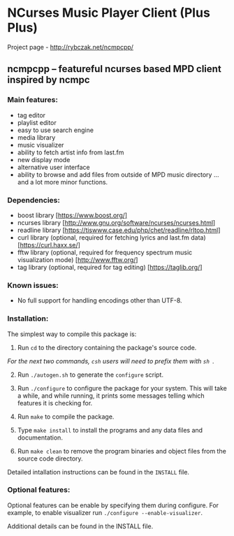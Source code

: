# NCurses Music Player Client (Plus Plus)

Project page - http://rybczak.net/ncmpcpp/

## ncmpcpp – featureful ncurses based MPD client inspired by ncmpc

### Main features:

* tag editor
* playlist editor
* easy to use search engine
* media library
* music visualizer
* ability to fetch artist info from last.fm
* new display mode
* alternative user interface
* ability to browse and add files from outside of MPD music directory
…and a lot more minor functions.

### Dependencies:

* boost library [https://www.boost.org/]
* ncurses library [http://www.gnu.org/software/ncurses/ncurses.html]
* readline library [https://tiswww.case.edu/php/chet/readline/rltop.html]
* curl library (optional, required for fetching lyrics and last.fm data) [https://curl.haxx.se/]
* fftw library (optional, required for frequency spectrum music visualization mode) [http://www.fftw.org/]
* tag library (optional, required for tag editing) [https://taglib.org/]

### Known issues:
* No full support for handling encodings other than UTF-8.

### Installation:

The simplest way to compile this package is:

  1. Run `cd` to the directory containing the package's source code.

  *For the next two commands, `csh` users will need to prefix them with
  `sh `.*

  2. Run `./autogen.sh` to generate the `configure` script.

  3. Run `./configure` to configure the package for your system.  This
     will take a while, and while running, it prints some messages
     telling which features it is checking for.

  4. Run `make` to compile the package.

  5. Type `make install` to install the programs and any data files
     and documentation.

  6. Run `make clean` to remove the program binaries and object files from the
     source code directory.

Detailed intallation instructions can be found in the `INSTALL` file. 

### Optional features:

Optional features can be enable by specifying them during configure. For
example, to enable visualizer run `./configure --enable-visualizer`. 

Additional details can be found in the INSTALL file. 

